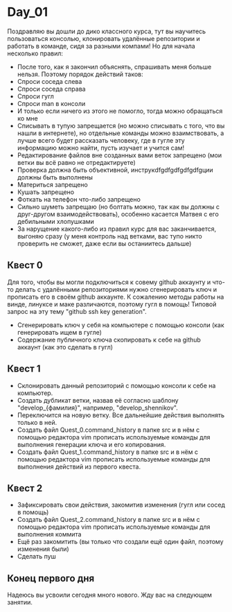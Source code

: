 # Day_01
Поздравляю вы дошли до дико классного курса, тут вы научитесь пользоваться консолью, клонировать удалённые репозитории и работать в команде, сидя за разными компами!
Но для начала несколько правил:
- После того, как я закончил объяснять, спрашивать меня больше нельзя. Поэтому порядок действий таков:
- Спроси соседа слева
- Спроси соседа справа
- Спроси гугл
- Спроси man в консоли
- И только если ничего из этого не помогло, тогда можно обращаться ко мне
- Списывать в тупую запрещается (но можно списывать с того, что вы нашли в интернете), но отдельные команды можно взаимствовать, а лучше всего будет рассказать человеку, где в гугле эту информацию можно найти, пусть изучает и учится сам!
- Редактирование файлов вне созданных вами веток запрещено (мои ветки вы всё равно не отредактируете)
- Проверка должна быть объективной, инструкdfgdfgdfgdfgdfgции должны быть выполнены
- Материться запрещено
- Кушать запрещено
- Фоткать на телефон что-либо запрещено
- Сильно шуметь запрещаю (но болтать можно, так как вы должны с друг-другом взаимодействовать), особенно касается Матвея с его дебильными хлопушками
- За нарущение какого-либо из правил курс для вас заканчивается, выгоняю сразу (у меня контроль над ветками, вас тупо никто проверить не сможет, даже если вы останиитесь дальше)
## Квест 0
Для того, чтобы вы могли подключиться к совему github аккаунту и что-то делать с удалёнными репозиториями нужно сгенерировать ключ и прописать его в своём github аккаунте. К сожалению методы работы на винде, линуксе и маке различаются, поэтому гугл в помощь! Типовой запрос на эту тему "github ssh key generation".
- Сгенерировать ключ у себя на компьютере с помощью консоли (как генерировать ищем в гугле)
- Содержание публичного ключа скопировать к себе на github аккаунт (как это сделать в гугл)
## Квест 1
- Склонировать данный репозиторий с помощью консоли к себе на компьютер.
- Создать дубликат ветки, назвав её согласно шаблону "develop_{фамилия}", например, "develop_shennikov".
- Переключится на новую ветку. Все дальнейшие действия выполнять только в ней.
- Создать файл Quest_0.command_history в папке src и в нём с помощью редактора vim прописать используемые команды для выполнения генерации ключа и его копирования.
- Создать файл Quest_1.command_history в папке src и в нём с помощью редактора vim прописать используемые команды для выполнения действий из первого квеста.
## Квест 2
- Зафиксировать свои действия, закомитив изменения (гугл или сосед в помощь)
- Создать файл Quest_2.command_history в папке src и в нём с помощью редактора vim прописать используемые команды для выполнения коммита
- Ещё раз закомитить (вы только что создали ещё один файл, поэтому изменения были)
- Сделать пуш

## Конец первого дня
Надеюсь вы усвоили сегодня много нового. Жду вас на следующем занятии.
